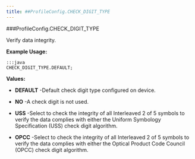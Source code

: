 ```yaml
---
title: ##ProfileConfig.CHECK_DIGIT_TYPE
---
```

###ProfileConfig.CHECK_DIGIT_TYPE

Verify data integrity.

 

**Example Usage:**
	
	:::java	
	CHECK_DIGIT_TYPE.DEFAULT;


**Values:**

* **DEFAULT** -Default check digit type configured on device.

* **NO** -A check digit is not used.

* **USS** -Select to check the integrity of all Interleaved 2 of 5 symbols to verify the data complies with either the Uniform Symbology Specification (USS) check digit algorithm.

* **OPCC** -Select to check the integrity of all Interleaved 2 of 5 symbols to verify the data complies with either the Optical Product Code Council (OPCC) check digit algorithm.

